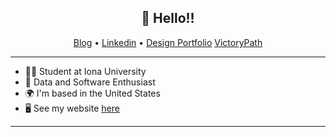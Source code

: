 <h2 align="center">👋 Hello!!</h2>
<p align="center">
  <a href="https://medium.com/@tparboosingh84](https://medium.com/@tparboosingh84">Blog</a> •
  <a href="https://linkedin.com/in/tevindonte">Linkedin</a> •
  <a href="https://www.behance.net/usagecreates">Design Portfolio</a>
  <a href="https://www.victorypath.app">VictoryPath</a>
</p>

----------

* 👨‍🎓 Student at Iona University
* 🦟 Data and Software Enthusiast
* 🌍  I'm based in the United States
* 🖥️  See my website [here](https://jmcanboy.com/)
----------



